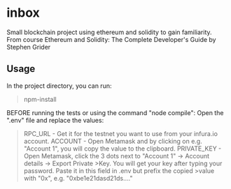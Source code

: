 # inbox

Small blockchain project using ethereum and solidity to gain familiarity.
From course Ethereum and Solidity: The Complete Developer's Guide by Stephen Grider

## Usage

In the project directory, you can run: <br />

> npm-install

BEFORE running the tests or using the command "node compile": Open the ".env" file and replace the values:

> RPC_URL - Get it for the testnet you want to use from your infura.io account.
> ACCOUNT - Open Metamask and by clicking on e.g. "Account 1", you will copy the value to the clipboard.
> PRIVATE_KEY - Open Metamask, click the 3 dots next to "Account 1" -> Account details -> Export Private >Key. You will get your key after typing your password. Paste it in this field in .env but prefix the copied >value with "0x", e.g. "0xbe1e21dasd21ds...."
